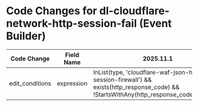 # Code Changes for dl-cloudflare-network-http-session-fail (Event Builder)

| Code Change | Field Name | 2025.11.1 | 2025.12.1 |
|-------------|------------|-----------|------------|
| edit_conditions | expression | InList(type, 'cloudflare-waf-json-http-session-firewall') && exists(http_response_code) && !StartsWithAny(http_response_code,'1','2','3') | InList(type, 'cloudflare-waf-json-http-session-firewall') && !StartsWithAny(http_response_code,'1','2','3') |